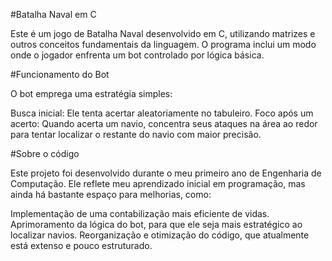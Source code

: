 #Batalha Naval em C

Este é um jogo de Batalha Naval desenvolvido em C, utilizando matrizes e outros conceitos fundamentais da linguagem. O programa inclui um modo onde o jogador enfrenta um bot controlado por lógica básica.

#Funcionamento do Bot

O bot emprega uma estratégia simples:

Busca inicial: Ele tenta acertar aleatoriamente no tabuleiro.
Foco após um acerto: Quando acerta um navio, concentra seus ataques na área ao redor para tentar localizar o restante do navio com maior precisão.

#Sobre o código

Este projeto foi desenvolvido durante o meu primeiro ano de Engenharia de Computação. Ele reflete meu aprendizado inicial em programação, mas ainda há bastante espaço para melhorias, como:

Implementação de uma contabilização mais eficiente de vidas.
Aprimoramento da lógica do bot, para que ele seja mais estratégico ao localizar navios.
Reorganização e otimização do código, que atualmente está extenso e pouco estruturado.
